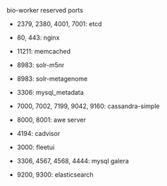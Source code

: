 bio-worker reserved ports

- 2379, 2380, 4001, 7001: etcd

- 80, 443: nginx

- 11211: memcached
- 8983: solr-m5nr
- 8983: solr-metagenome
- 3306: mysql_metadata
- 7000, 7002, 7199, 9042, 9160: cassandra-simple
- 8000, 8001: awe server
- 4194: cadvisor
- 3000: fleetui
- 3306, 4567, 4568, 4444: mysql galera
- 9200, 9300: elasticsearch

